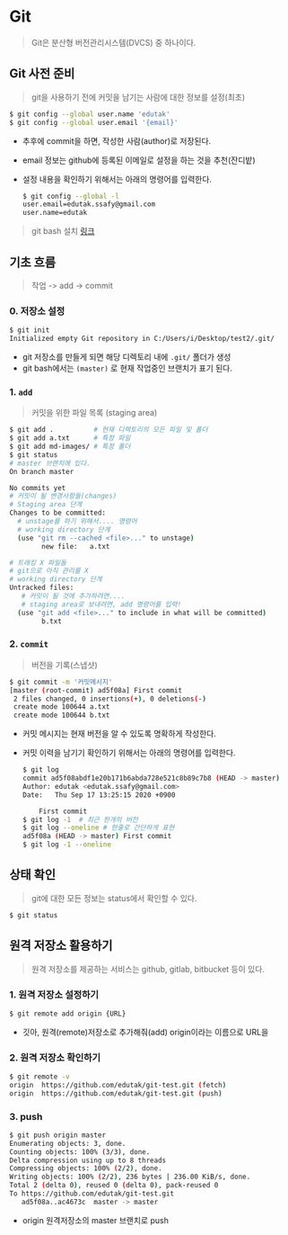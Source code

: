 # Git

> Git은 분산형 버전관리시스템(DVCS) 중 하나이다.

## Git 사전 준비

> git을 사용하기 전에 커밋을 남기는 사람에 대한 정보를 설정(최초)

```bash
$ git config --global user.name 'edutak'
$ git config --global user.email '{email}'
```

* 추후에 commit을 하면, 작성한 사람(author)로 저장된다.

* email 정보는 github에 등록된 이메일로 설정을 하는 것을 추천(잔디밭)

* 설정 내용을 확인하기 위해서는 아래의 명령어를 입력한다.

  ```bash
  $ git config --global -l
  user.email=edutak.ssafy@gmail.com
  user.name=edutak
  ```

> git bash 설치 [링크](https://gitforwindows.org/ )

## 기초 흐름

> 작업 -> add -> commit

### 0. 저장소 설정

```bash
$ git init
Initialized empty Git repository in C:/Users/i/Desktop/test2/.git/
```

* git 저장소를 만들게 되면 해당 디렉토리 내에 `.git/` 폴더가 생성
* git bash에서는 `(master)` 로 현재 작업중인 브랜치가 표기 된다.

### 1. `add`

> 커밋을 위한 파일 목록 (staging area)

```bash
$ git add .          # 현재 디렉토리의 모든 파일 및 폴더
$ git add a.txt      # 특정 파일
$ git add md-images/ # 특정 폴더
$ git status
# master 브랜치에 있다.
On branch master

No commits yet
# 커밋이 될 변경사항들(changes)
# Staging area 단계
Changes to be committed:
  # unstage를 하기 위해서.... 명령어
  # working directory 단계
  (use "git rm --cached <file>..." to unstage)
        new file:   a.txt

# 트래킹 X 파일들
# git으로 아직 관리를 X 
# working directory 단계
Untracked files:
   # 커밋이 될 것에 추가하려면....
   # staging area로 보내려면, add 명령어를 입력!
  (use "git add <file>..." to include in what will be committed)
        b.txt
```

### 2. `commit`

> 버전을 기록(스냅샷)

```bash
$ git commit -m '커밋메시지'
[master (root-commit) ad5f08a] First commit
 2 files changed, 0 insertions(+), 0 deletions(-)
 create mode 100644 a.txt
 create mode 100644 b.txt
```

* 커밋 메시지는 현재 버전을 알 수 있도록 명확하게 작성한다.

* 커밋 이력을 남기기 확인하기 위해서는 아래의 명령어를 입력한다.

  ```bash
  $ git log
  commit ad5f08abdf1e20b171b6abda728e521c8b89c7b8 (HEAD -> master)
  Author: edutak <edutak.ssafy@gmail.com>
  Date:   Thu Sep 17 13:25:15 2020 +0900
  
      First commit
  $ git log -1  # 최근 한개의 버전
  $ git log --oneline # 한줄로 간단하게 표현
  ad5f08a (HEAD -> master) First commit
  $ git log -1 --oneline
  ```



## 상태 확인

> git에 대한 모든 정보는 status에서 확인할 수 있다.

```bash
$ git status
```



## 원격 저장소 활용하기

> 원격 저장소를 제공하는 서비스는 github, gitlab, bitbucket 등이 있다.

### 1. 원격 저장소 설정하기

```bash
$ git remote add origin {URL}
```

* 깃아, 원격(remote)저장소로 추가해줘(add) origin이라는 이름으로 URL을

### 2. 원격 저장소 확인하기

```bash
$ git remote -v
origin  https://github.com/edutak/git-test.git (fetch)
origin  https://github.com/edutak/git-test.git (push)
```

### 3. push

```bash
$ git push origin master
Enumerating objects: 3, done.
Counting objects: 100% (3/3), done.
Delta compression using up to 8 threads
Compressing objects: 100% (2/2), done.
Writing objects: 100% (2/2), 236 bytes | 236.00 KiB/s, done.
Total 2 (delta 0), reused 0 (delta 0), pack-reused 0
To https://github.com/edutak/git-test.git
   ad5f08a..ac4673c  master -> master
```

* origin 원격저장소의 master 브랜치로 push

















